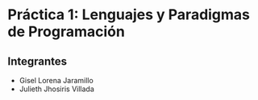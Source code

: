 # Práctica 1: Lenguajes y Paradigmas de Programación  

## Integrantes  
- Gisel Lorena Jaramillo  
- Julieth Jhosiris Villada  

